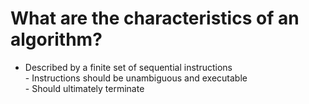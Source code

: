 # What are the characteristics of an algorithm?
- Described by a finite set of sequential instructions<br>- Instructions should be unambiguous and executable<br>- Should ultimately terminate

